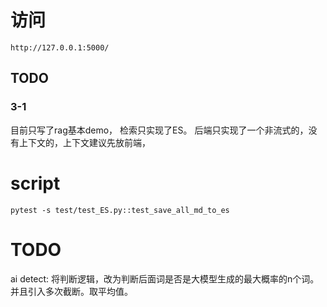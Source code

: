 

# 访问
`http://127.0.0.1:5000/`
## TODO
### 3-1
目前只写了rag基本demo，
检索只实现了ES。
后端只实现了一个非流式的，没有上下文的，上下文建议先放前端，



# script
```
pytest -s test/test_ES.py::test_save_all_md_to_es
```


# TODO
ai detect: 将判断逻辑，改为判断后面词是否是大模型生成的最大概率的n个词。并且引入多次截断。取平均值。